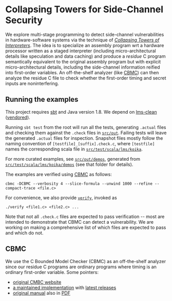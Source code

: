 # Collapsing Towers for Side-Channel Security

We explore multi-stage programming to detect side-channel
vulnerabilities in hardware-software systems via the technique of
_[Collapsing Towers of Interpreters](http://popl18.namin.net)_.
The idea is to specialize
an assembly program
wrt
a hardware processor written as a staged interpreter (including micro-architectural details like speculation and data caching)
and produce a *residue* C program
semantically equivalent to the original assembly program
but with explicit micro-architectural details, including the side-channel information reified into first-order variables.
An off-the-shelf analyzer (like [CBMC](#CBMC)) can then analyze the residue C file to check whether the first-order timing and secret inputs are noninterfering.

## Running the examples

This project requires [sbt](https://www.scala-sbt.org/) and Java version 1.8.
We depend on [lms-clean](https://github.com/TiarkRompf/lms-clean)
([vendored](vendor/lms-clean)).

Running `sbt test` from the root will run all the tests,
generating `.actual` files and checking them against the `.check` files in [`src/out`](src/out).
Failing tests will leave the generated `.actual` files for inspection.
Snapshot files mostly follow the naming convention of `[testfile]_[suffix].check.c`,
where `[testfile]` names the corresponding scala file in
[`src/test/scala/lms/koika`](src/test/scala/lms/koika).

For more curated examples, see [`src/out/demos`](src/out/demos), generated from
[`src/test/scala/lms/koika/demos`](src/test/scala/lms/koika/demos) (see that folder
for details).

The examples are verified using [CBMC](#CBMC) as follows:

`cbmc -DCBMC --verbosity 4 --slice-formula --unwind 1000 --refine --compact-trace <file.c>`

For convenience, we also provide [`verify`](src/out/verify), invoked as

`./verify <file1.c> <file2.c> ...`

Note that not all `.check.c` files are expected to pass verification -- most
are intended to demonstrate that CBMC can detect a vulnerability. We are working
on making a comprehensive list of which files are expected to pass and which do
not.

## CBMC

We use the C Bounded Model Checker (CBMC) as an off-the-shelf analyzer since our residue C programs are ordinary programs where timing is an ordinary first-order variable. Some pointers:

- [original CMBC website](https://www.cprover.org/cbmc/)
- [a maintained implementation](https://github.com/diffblue/cbmc) with [latest releases](https://github.com/diffblue/cbmc/releases)
- [original manual](http://www.cprover.org/cprover-manual/) also in [PDF](https://www.cprover.org/cbmc/doc/manual.pdf)
